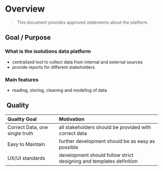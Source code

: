 # Overview
> This document provides approved statements about the platform.

## Goal / Purpose

### What is the isolutions data platform
- centralized tool to collect data from internal and external sources
- provide reports for different stakeholders

### Main features
- reading, storing, cleaning and modeling of data


##  Quality

| Quality Goal     | Motivation                                            |
|:-----------------|:------------------------------------------------------|
| Correct Data, one single truth    | all stakeholders should be provided with correct data|
| Easy to Maintain | further development should be as easy as possible|
| UX/UI standards  | development should follow strict designing and templates definition|
